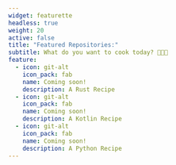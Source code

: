 ```yaml
---
widget: featurette
headless: true
weight: 20
active: false
title: "Featured Repositories:"
subtitle: What do you want to cook today? 🧑🏽‍🍳 
feature:
  - icon: git-alt
    icon_pack: fab
    name: Coming soon!
    description: A Rust Recipe
  - icon: git-alt    
    icon_pack: fab
    name: Coming soon!
    description: A Kotlin Recipe
  - icon: git-alt
    icon_pack: fab
    name: Coming soon!
    description: A Python Recipe
---
```

